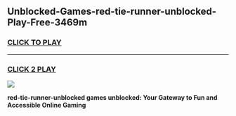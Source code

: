 
## Unblocked-Games-red-tie-runner-unblocked-Play-Free-3469m
<h3>
<a href="https://premium76.site?title=red-tie-runner-unblocked&ref=19M">CLICK TO PLAY</a></h3>
<hr>

<h3>
<a href="https://premium76.site?title=red-tie-runner-unblocked&ref=19M">CLICK 2 PLAY</a>
  
</h3>

<a href="https://premium76.site?title=red-tie-runner-unblocked&ref=19M"><img src="https://clearcache.store/games.png"></a>


**red-tie-runner-unblocked games unblocked: Your Gateway to Fun and Accessible Online Gaming**
